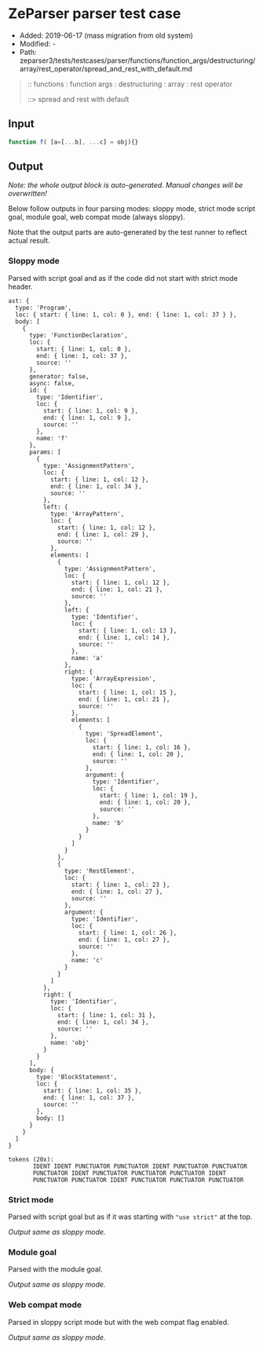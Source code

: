 # ZeParser parser test case

- Added: 2019-06-17 (mass migration from old system)
- Modified: -
- Path: zeparser3/tests/testcases/parser/functions/function_args/destructuring/array/rest_operator/spread_and_rest_with_default.md

> :: functions : function args : destructuring : array : rest operator
>
> ::> spread and rest with default

## Input

`````js
function f( [a=[...b], ...c] = obj){}
`````

## Output

_Note: the whole output block is auto-generated. Manual changes will be overwritten!_

Below follow outputs in four parsing modes: sloppy mode, strict mode script goal, module goal, web compat mode (always sloppy).

Note that the output parts are auto-generated by the test runner to reflect actual result.

### Sloppy mode

Parsed with script goal and as if the code did not start with strict mode header.

`````
ast: {
  type: 'Program',
  loc: { start: { line: 1, col: 0 }, end: { line: 1, col: 37 } },
  body: [
    {
      type: 'FunctionDeclaration',
      loc: {
        start: { line: 1, col: 0 },
        end: { line: 1, col: 37 },
        source: ''
      },
      generator: false,
      async: false,
      id: {
        type: 'Identifier',
        loc: {
          start: { line: 1, col: 9 },
          end: { line: 1, col: 9 },
          source: ''
        },
        name: 'f'
      },
      params: [
        {
          type: 'AssignmentPattern',
          loc: {
            start: { line: 1, col: 12 },
            end: { line: 1, col: 34 },
            source: ''
          },
          left: {
            type: 'ArrayPattern',
            loc: {
              start: { line: 1, col: 12 },
              end: { line: 1, col: 29 },
              source: ''
            },
            elements: [
              {
                type: 'AssignmentPattern',
                loc: {
                  start: { line: 1, col: 12 },
                  end: { line: 1, col: 21 },
                  source: ''
                },
                left: {
                  type: 'Identifier',
                  loc: {
                    start: { line: 1, col: 13 },
                    end: { line: 1, col: 14 },
                    source: ''
                  },
                  name: 'a'
                },
                right: {
                  type: 'ArrayExpression',
                  loc: {
                    start: { line: 1, col: 15 },
                    end: { line: 1, col: 21 },
                    source: ''
                  },
                  elements: [
                    {
                      type: 'SpreadElement',
                      loc: {
                        start: { line: 1, col: 16 },
                        end: { line: 1, col: 20 },
                        source: ''
                      },
                      argument: {
                        type: 'Identifier',
                        loc: {
                          start: { line: 1, col: 19 },
                          end: { line: 1, col: 20 },
                          source: ''
                        },
                        name: 'b'
                      }
                    }
                  ]
                }
              },
              {
                type: 'RestElement',
                loc: {
                  start: { line: 1, col: 23 },
                  end: { line: 1, col: 27 },
                  source: ''
                },
                argument: {
                  type: 'Identifier',
                  loc: {
                    start: { line: 1, col: 26 },
                    end: { line: 1, col: 27 },
                    source: ''
                  },
                  name: 'c'
                }
              }
            ]
          },
          right: {
            type: 'Identifier',
            loc: {
              start: { line: 1, col: 31 },
              end: { line: 1, col: 34 },
              source: ''
            },
            name: 'obj'
          }
        }
      ],
      body: {
        type: 'BlockStatement',
        loc: {
          start: { line: 1, col: 35 },
          end: { line: 1, col: 37 },
          source: ''
        },
        body: []
      }
    }
  ]
}

tokens (20x):
       IDENT IDENT PUNCTUATOR PUNCTUATOR IDENT PUNCTUATOR PUNCTUATOR
       PUNCTUATOR IDENT PUNCTUATOR PUNCTUATOR PUNCTUATOR IDENT
       PUNCTUATOR PUNCTUATOR IDENT PUNCTUATOR PUNCTUATOR PUNCTUATOR
`````

### Strict mode

Parsed with script goal but as if it was starting with `"use strict"` at the top.

_Output same as sloppy mode._

### Module goal

Parsed with the module goal.

_Output same as sloppy mode._

### Web compat mode

Parsed in sloppy script mode but with the web compat flag enabled.

_Output same as sloppy mode._
